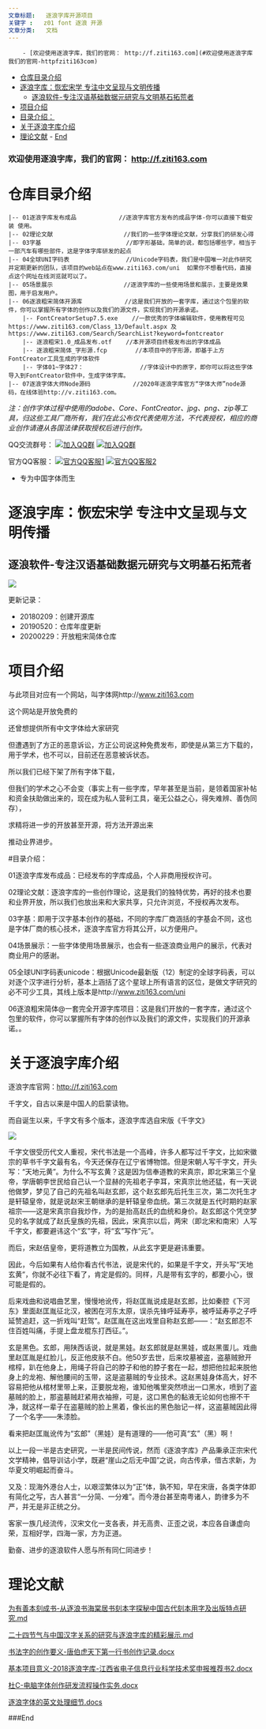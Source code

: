 ```yaml
---
文章标题:	逐浪字库开源项目
关键字 :	z01 font 逐浪 开源
文章分类:	文档
---
```


<!-- TOC -->

        - [欢迎使用逐浪字库，我们的官网： http://f.ziti163.com](#欢迎使用逐浪字库我们的官网-httpfziti163com)
- [仓库目录介绍](#仓库目录介绍)
- [逐浪字库：恢宏宋学 专注中文呈现与文明传播](#逐浪字库恢宏宋学-专注中文呈现与文明传播)
    - [逐浪软件-专注汉语基础数据元研究与文明基石拓荒者](#逐浪软件-专注汉语基础数据元研究与文明基石拓荒者)
- [项目介绍](#项目介绍)
- [目录介绍：](#目录介绍)
- [关于逐浪字库介绍](#关于逐浪字库介绍)
- [理论文献](#理论文献)
        - [End](#end)

<!-- /TOC -->



### 欢迎使用逐浪字库，我们的官网： http://f.ziti163.com



# 仓库目录介绍 

    |-- 01逐浪字库发布成品            //逐浪字库官方发布的成品字体-你可以直接下载安装 使用。
    |-- 02理论文献                    //我们的一些字体理论文献，分享我们的研发心得
    |-- 03字基                        //即字形基础，简单的说，都包括哪些字，相当于一部汽车有哪些部件，这是字体字库研发的起点
    |-- 04全球UNI字码表                //Unicode字码表，我们是中国唯一对此作研究并定期更新的团队，该项目的web站点在www.ziti163.com/uni  如果你不想看代码，直接点这个网址在线浏览就可以了。
    |-- 05场景展示                    //逐浪字库的一些使用场景和展示，主要是效果图，用于启发用户。 
    |-- 06逐浪粗宋简体开源库            //这是我们开放的一套字库，通过这个包里的软件，你可以掌握所有字体的创作以及我们的源文件，实现我们的开源承诺。
        |-- FontCreatorSetup7.5.exe    //一款优秀的字体编辑软件，使用教程可见https://www.ziti163.com/Class_13/Default.aspx 及 https://www.ziti163.com/Search/SearchList?keyword=fontcreator
        |-- 逐浪粗宋1.0_成品发布.otf    //本开源项目终极发布出的字体成品
        |-- 逐浪粗宋简体_字形源.fcp        //本项目中的字形源，即基于上方FontCreator工具生成的字体软件
        |-- 字体01~字体27：                //字体设计中的原字，即你可以将这些字体导入到FontCreator软件中，生成字体字库。
    |-- 07逐浪字体大师Node源码            //2020年逐浪字库官方“字体大师”node源码，在线体验http://v.ziti163.com。


*注：创作字体过程中使用的adobe、Core、FontCreator、jpg、png、zip等工具，归这些工具厂商所有，我们在此公布仅代表使用方法，不代表授权，相应的商业创作请遵从各国法律获取授权后进行创作。*


QQ交流群号：
[![加入QQ群](https://img.shields.io/badge/一群-541450128-blue.svg?style=for-the-badge&logo=appveyor)](https://jq.qq.com/?_wv=1027&k=5Ephzpq)   [![加入QQ群](https://img.shields.io/badge/二群-601781959-blue.svg?style=for-the-badge&logo=appveyor)](https://jq.qq.com/?_wv=1027&k=50a28BK) 


官方QQ客服：
[![官方QQ客服1](https://img.shields.io/badge/官方QQ客服1-524979923-red.svg?style=for-the-badge&logo=appveyor)](http://wpa.qq.com/msgrd?v=3&uin=745151353&site=qq&menu=yes)  [![官方QQ客服2](https://img.shields.io/badge/官方QQ客服2-1799661890-red.svg?style=for-the-badge&logo=appveyor)](http://wpa.qq.com/msgrd?v=3&uin=1799661890&site=qq&menu=yes) 


- 专为中国字体而生

# 逐浪字库：恢宏宋学 专注中文呈现与文明传播

## 逐浪软件-专注汉语基础数据元研究与文明基石拓荒者






![](https://www.ziti163.com/Template/Font/style/images/logo.svg)


更新记录：
- 20180209：创建开源库
- 20190520：仓库年度更新
- 20200229：开放粗宋简体仓库



# 项目介绍

与此项目对应有一个网站，叫字体网http://www.ziti163.com

这个网站是开放免费的

还曾想提供所有中文字体给大家研究

但遭遇到了方正的恶意诉讼，方正公司说这种免费发布，即使是从第三方下载的，用于学术，也不可以，目前还在恶意被诉状态。

所以我们已经下架了所有字体下载，

但我们的学术之心不会变（事实上有一些字库，早年甚至是当前，是领着国家补帖和资金扶助做出来的，现在成为私人营利工具，毫无公益之心，得失难辨、善伪同存），

求精将进一步的开放甚至开源，将方法开源出来


推动业界进步。









#目录介绍：



01逐浪字库发布成品：已经发布的字库成品，个人非商用授权许可。

02理论文献：逐浪字库的一些创作理论，这是我们的独特优势，再好的技术也要和业界开放，所以我们也放出来和大家共享，只允许浏览，不授权再次发布。

03字基：即用于汉字基本创作的基础，不同的字库厂商涵括的字基会不同，这也是字体厂商的核心技术，逐浪字库官方将其公开，以方便用户。

04场景展示：一些字体使用场景展示，也会有一些逐浪商业用户的展示，代表对商业用户的感谢。

05全球UNI字码表unicode：根据Unicode最新版（12）制定的全球字码表，可以对逐个汉字进行分析，基本上涵括了这个星球上所有语言的区位，是做文字研究的必不可少工具，其线上版本是http://www.ziti163.com/uni

06逐浪粗宋简体@一套完全开源字库项目：这是我们开放的一套字库，通过这个包里的软件，你可以掌握所有字体的创作以及我们的源文件，实现我们的开源承诺。。






# 关于逐浪字库介绍
逐浪字库官网：http://f.ziti163.com

千字文，自古以来是中国人的启蒙读物。

而自诞生以来，千字文有多个版本，逐浪字库选自宋版《千字文》

 
![](http://www.ziti163.com/UploadFiles/Image/20170103/6361903590927671873291824.jpg)

千字文很受历代文人重视，宋代书法是一个高峰，许多人都写过千字文，比如宋徽宗的草书千字文最有名，今天还保存在辽宁省博物馆。但是宋朝人写千字文，开头写：“天地元黄”。为什么不写玄黄？这是因为信奉道教的宋真宗，即北宋第三个皇帝，学唐朝李世民给自己认一个显赫的先祖老子李耳，宋真宗比他还猛，有一天说他做梦，梦见了自己的先祖名叫赵玄郎，这个赵玄郎先后托生三次，第二次托生才是轩辕皇帝，就是说赵宋王朝继承的是轩辕皇帝血统。第三次就是五代时期的赵家祖宗——这是宋真宗自我炒作，为的是抬高赵氏的血统和身价。赵玄郎这个凭空梦见的名字就成了赵氏皇族的先祖，因此，宋真宗以后，两宋（即北宋和南宋）人写千字文，都要避讳这个“玄”字，将“玄”写作“元”。

而后，宋赵佶皇帝，更将道教立为国教，从此玄字更是避讳重要。

因此，今后如果有人给你看古代书法，说是宋代的，如果是千字文，开头写“天地玄黄”，你就不必往下看了，肯定是假的。同样，凡是带有玄字的，都要小心，很可能是假的。

后来戏曲和说唱曲艺里，慢慢地讹传，将赵匡胤说成是赵玄郎，比如秦腔《下河东》里面赵匡胤征北汉，被困在河东太原，误杀先锋呼延寿亭，被呼延寿亭之子呼延赞追赶，这一折戏叫“赶驾”。赵匡胤在这出戏里自称赵玄郎——：“赵玄郎忍不住百姓叫痛，手提上盘龙棍东打西征。”。

玄是黑色。玄郎，用陕西话说，就是黑娃。赵玄郎就是赵黑娃，或赵黑蛋儿。戏曲里赵匡胤是红脸儿，反正他皮肤不白。他50岁去世，后来坟墓被盗，盗墓贼掀开棺椁，趴在他身上，用绳子将自己的脖子和他的脖子套在一起，想把他拉起来脱他身上的龙袍、解他腰间的玉带，这是盗墓贼的专业技术。这赵黑娃身体高大，好不容易把他从棺材里带上来，正要脱龙袍，谁知他嘴里突然喷出一口黑水，喷到了盗墓贼的脸上，那盗墓贼赶紧用衣袖擦，可是，这口黑色的黏液无论如何也擦不干净，就这样一辈子在盗墓贼的脸上黑着，像长出的黑色胎记一样，这盗墓贼因此得了一个名字——朱漆脸。

看来把赵匡胤讹传为“玄郎”（黑娃）是有道理的——他可真“玄”（黑）啊！

 

 以上一段一半是古史研究，一半是民间传说，然而《逐浪字库》产品秉承正宗宋代文学精神，倡导训诂小学，既避“崖山之后无中国”之说，向古传承，借古求新，为华夏文明崛起而奋斗。



又及：现海外港台人士，以艰涩繁体以为“正”体，孰不知，早在宋唐，各类字体即有简化之写，古人甚言“一分简、一分难”。而今港台甚至南粤诸人，韵律多为不严，并无是非正统之分。



客家一族几经流传，汉宋文化一支各表，并无高贵、正歪之说，本应各自谦虚向荣，互相好学，四海一家，方为正道。



勤奋、进步的逐浪软件人愿与所有同仁同进步！

# 理论文献

[为有善本刻成书-从逐浪书海棠居书刻本字探秘中国古代刻本用字及出版特点研究.md](02理论文献/为有善本刻成书-从逐浪书海棠居书刻本字探秘中国古代刻本用字及出版特点研究.md)

[二十四节气与中国汉字关系的研究与逐浪字库的精彩展示.md](02理论文献/二十四节气与中国汉字关系的研究与逐浪字库的精彩展示.md)

[书法字的创作要义-唐伯虎天下第一行书创作记录.docx	](02理论文献/书法字的创作要义-唐伯虎天下第一行书创作记录.docx	)

[基本项目意义-2018逐浪字库-江西省电子信息行业科学技术奖申报推荐书2.docx	](02理论文献/基本项目意义-2018逐浪字库-江西省电子信息行业科学技术奖申报推荐书2.docx	)

[杜C-电脑字体创作研发流程操作实务.docx](02理论文献/杜C-电脑字体创作研发流程操作实务.docx)

[逐浪字体的英文处理细节.docs](02理论文献/逐浪字体的英文处理细节.docx)



###End
